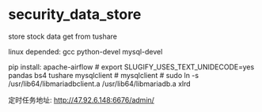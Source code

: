 # security_data_store
store stock data get from tushare

linux depended:
    gcc
    python-devel
    mysql-devel

pip install:
    apache-airflow  # export SLUGIFY_USES_TEXT_UNIDECODE=yes
    pandas
    bs4
    tushare
    mysqlclient  # mysqlclient  # sudo ln -s /usr/lib64/libmariadbclient.a /usr/lib64/libmariadb.a
    xlrd








定时任务地址: http://47.92.6.148:6676/admin/
